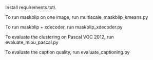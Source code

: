 Install requirements.txt\

To run maskblip on one image, run multiscale_maskblip_kmeans.py

To run maskblip + xdecoder, run maskblip_xdecoder.py

To evaluate the clustering on Pascal VOC 2012, run evaluate_miou_pascal.py

To evaluate the caption quality, run evaluate_captioning.py